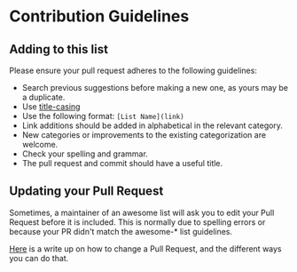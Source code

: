 # Contribution Guidelines

## Adding to this list

Please ensure your pull request adheres to the following guidelines:

- Search previous suggestions before making a new one, as yours may be a duplicate.
- Use [title-casing](http://titlecapitalization.com)
- Use the following format: `[List Name](link)`
- Link additions should be added in alphabetical in the relevant category.
- New categories or improvements to the existing categorization are welcome.
- Check your spelling and grammar.
- The pull request and commit should have a useful title.

## Updating your Pull Request

Sometimes, a maintainer of an awesome list will ask you to edit your Pull Request before it is included. This is normally due to spelling errors or because your PR didn't match the awesome-* list guidelines.

[Here](https://github.com/RichardLitt/docs/blob/master/amending-a-commit-guide.md) is a write up on how to change a Pull Request, and the different ways you can do that.
